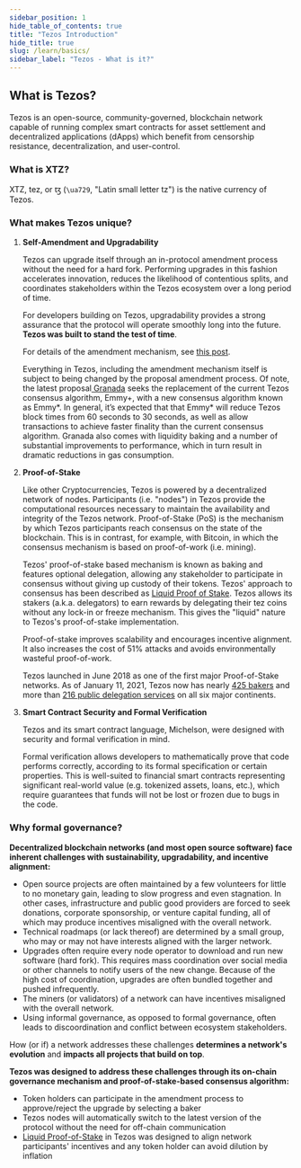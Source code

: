 ```yaml
---
sidebar_position: 1
hide_table_of_contents: true
title: "Tezos Introduction"
hide_title: true
slug: /learn/basics/
sidebar_label: "Tezos - What is it?"
---
```


## What is Tezos? <a id="xtz"></a>

Tezos is an open-source, community-governed, blockchain network capable of running complex smart contracts for asset settlement and decentralized applications \(dApps\) which benefit from censorship resistance, decentralization, and user-control.

### What is XTZ? <a id="xtz"></a>

XTZ, tez, or ꜩ \(`\ua729`, "Latin small letter tz"\) is the native currency of Tezos.

### What makes Tezos unique? <a id="unique"></a>

1. **Self-Amendment and Upgradability**

   Tezos can upgrade itself through an in-protocol amendment process without the need for a hard fork. Performing upgrades in this fashion accelerates innovation, reduces the likelihood of contentious splits, and coordinates stakeholders within the Tezos ecosystem over a long period of time.

   For developers building on Tezos, upgradability provides a strong assurance that the protocol will operate smoothly long into the future. **Tezos was built to stand the test of time**.

   For details of the amendment mechanism, see [this post](https://medium.com/tezos/amending-tezos-b77949d97e1e).

   Everything in Tezos, including the amendment mechanism itself is subject to being changed by the proposal amendment process. Of note, the latest proposal[ Granada](https://www.tezosagora.org/period/52) seeks the replacement of the current Tezos consensus algorithm, Emmy+, with a new consensus algorithm known as Emmy\*. In general, it’s expected that that Emmy\* will reduce Tezos block times from 60 seconds to 30 seconds, as well as allow transactions to achieve faster finality than the current consensus algorithm. Granada also comes with liquidity baking and a number of substantial improvements to performance, which in turn result in dramatic reductions in gas consumption.

2. **Proof-of-Stake**

   Like other Cryptocurrencies, Tezos is powered by a decentralized network of nodes. Participants \(i.e. "nodes"\) in Tezos provide the computational resources necessary to maintain the availability and integrity of the Tezos network. Proof-of-Stake \(PoS\) is the mechanism by which Tezos participants reach consensus on the state of the blockchain. This is in contrast, for example, with Bitcoin, in which the consensus mechanism is based on proof-of-work \(i.e. mining\).

   Tezos' proof-of-stake based mechanism is known as baking and features optional delegation, allowing any stakeholder to participate in consensus without giving up custody of their tokens. Tezos' approach to consensus has been described as [Liquid Proof of Stake](https://medium.com/tezos/liquid-proof-of-stake-aec2f7ef1da7). Tezos allows its stakers \(a.k.a. delegators\) to earn rewards by delegating their tez coins without any lock-in or freeze mechanism. This gives the "liquid" nature to Tezos's proof-of-stake implementation.

   Proof-of-stake improves scalability and encourages incentive alignment. It also increases the cost of 51% attacks and avoids environmentally wasteful proof-of-work.

   Tezos launched in June 2018 as one of the first major Proof-of-Stake networks. As of January 11, 2021, Tezos now has nearly [425 bakers](https://tzkt.io/delegates) and more than [216 public delegation services](https://baking-bad.org/) on all six major continents.

3. **Smart Contract Security and Formal Verification**

   Tezos and its smart contract language, Michelson, were designed with security and formal verification in mind.

   Formal verification allows developers to mathematically prove that code performs correctly, according to its formal specification or certain properties. This is well-suited to financial smart contracts representing significant real-world value \(e.g. tokenized assets, loans, etc.\), which require guarantees that funds will not be lost or frozen due to bugs in the code.

### Why formal governance? <a id="shortcomings"></a>

**Decentralized blockchain networks \(and most open source software\) face inherent challenges with sustainability, upgradability, and incentive alignment:**

* Open source projects are often maintained by a few volunteers for little to no monetary gain, leading to slow progress and even stagnation. In other cases, infrastructure and public good providers are forced to seek donations, corporate sponsorship, or venture capital funding, all of which may produce incentives misaligned with the overall network.
* Technical roadmaps \(or lack thereof\) are determined by a small group, who may or may not have interests aligned with the larger network.
* Upgrades often require every node operator to download and run new software \(hard fork\). This requires mass coordination over social media or other channels to notify users of the new change. Because of the high cost of coordination, upgrades are often bundled together and pushed infrequently.
* The miners \(or validators\) of a network can have incentives misaligned with the overall network.
* Using informal governance, as opposed to formal governance, often leads to discoordination and conflict between ecosystem stakeholders. 

How \(or if\) a network addresses these challenges **determines a network's evolution** and **impacts all projects that build on top**.

**Tezos was designed to address these challenges through its on-chain governance mechanism and proof-of-stake-based consensus algorithm:**

* Token holders can participate in the amendment process to approve/reject the upgrade by selecting a baker
* Tezos nodes will automatically switch to the latest version of the protocol without the need for off-chain communication
* [Liquid Proof-of-Stake](https://medium.com/tezos/liquid-proof-of-stake-aec2f7ef1da7) in Tezos was designed to align network participants' incentives and any token holder can avoid dilution by inflation

